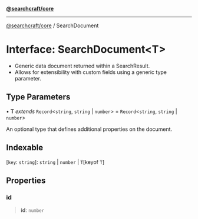 [**@searchcraft/core**](https://docs.searchcraft.io/reference/sdk/core/README.md)

***

[@searchcraft/core](https://docs.searchcraft.io/reference/sdk/core/globals.md) / SearchDocument

# Interface: SearchDocument\<T\>

* Generic data document returned within a SearchResult.
* Allows for extensibility with custom fields using a generic type parameter.

## Type Parameters

• **T** *extends* `Record`\<`string`, `string` \| `number`\> = `Record`\<`string`, `string` \| `number`\>

An optional type that defines additional properties on the document.

## Indexable

\[`key`: `string`\]: `string` \| `number` \| `T`\[keyof `T`\]

## Properties

### id

> **id**: `number`
